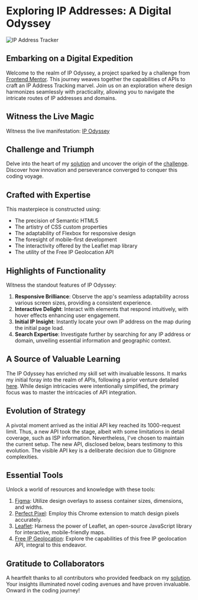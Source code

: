 # Exploring IP Addresses: A Digital Odyssey

![IP Address Tracker](https://github.com/musakamau/ip-address-tracker-frontendmentor/blob/main/images/project-preview.png?raw=true)

## Embarking on a Digital Expedition

Welcome to the realm of IP Odyssey, a project sparked by a challenge from [Frontend Mentor](https://www.frontendmentor.io/). This journey weaves together the capabilities of APIs to craft an IP Address Tracking marvel. Join us on an exploration where design harmonizes seamlessly with practicality, allowing you to navigate the intricate routes of IP addresses and domains.

## Witness the Live Magic

Witness the live manifestation: [IP Odyssey](https://catherineisonline.github.io/ip-address-tracker-frontendmentor/)

## Challenge and Triumph

Delve into the heart of my [solution](https://www.frontendmentor.io/solutions/ip-address-tracker-02_5ChONI) and uncover the origin of the [challenge](https://www.frontendmentor.io/challenges/ip-address-tracker-I8-0yYAH0). Discover how innovation and perseverance converged to conquer this coding voyage.

## Crafted with Expertise

This masterpiece is constructed using:

- The precision of Semantic HTML5
- The artistry of CSS custom properties
- The adaptability of Flexbox for responsive design
- The foresight of mobile-first development
- The interactivity offered by the Leaflet map library
- The utility of the Free IP Geolocation API

## Highlights of Functionality

Witness the standout features of IP Odyssey:

1. **Responsive Brilliance**: Observe the app's seamless adaptability across various screen sizes, providing a consistent experience.
2. **Interactive Delight**: Interact with elements that respond intuitively, with hover effects enhancing user engagement.
3. **Initial IP Insight**: Instantly locate your own IP address on the map during the initial page load.
4. **Search Expertise**: Investigate further by searching for any IP address or domain, unveiling essential information and geographic context.

## A Source of Valuable Learning

The IP Odyssey has enriched my skill set with invaluable lessons. It marks my initial foray into the realm of APIs, following a prior venture detailed [here](https://github.com/catherineisonline/covid19-awareness). While design intricacies were intentionally simplified, the primary focus was to master the intricacies of API integration.

## Evolution of Strategy

A pivotal moment arrived as the initial API key reached its 1000-request limit. Thus, a new API took the stage, albeit with some limitations in detail coverage, such as ISP information. Nevertheless, I've chosen to maintain the current setup. The new API, disclosed below, bears testimony to this evolution. The visible API key is a deliberate decision due to Gitignore complexities.

## Essential Tools

Unlock a world of resources and knowledge with these tools:

1. [Figma](https://www.figma.com/): Utilize design overlays to assess container sizes, dimensions, and widths.
2. [Perfect Pixel](https://chrome.google.com/webstore/detail/perfectpixel-by-welldonec/dkaagdgjmgdmbnecmcefdhjekcoceebi): Employ this Chrome extension to match design pixels accurately.
3. [Leaflet](https://leafletjs.com/): Harness the power of Leaflet, an open-source JavaScript library for interactive, mobile-friendly maps.
4. [Free IP Geolocation](https://ipgeolocation.io/): Explore the capabilities of this free IP geolocation API, integral to this endeavor.

## Gratitude to Collaborators

A heartfelt thanks to all contributors who provided feedback on my [solution](https://www.frontendmentor.io/solutions/ip-address-tracker-02_5ChONI). Your insights illuminated novel coding avenues and have proven invaluable. Onward in the coding journey!
